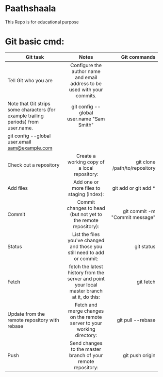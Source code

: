 # Paathshaala

This Repo is for educational purpose

# Git basic cmd:
| Git task	    | Notes         | Git commands |
| ------------- |:-------------:| ------------:|
|Tell Git who you are      | Configure the author name and email address to be used with your commits.
Note that Git strips some characters (for example trailing periods) from user.name. | git config --global user.name "Sam Smith"
git config --global user.email sam@example.com        |
|Check out a repository     | Create a working copy of a local repository:      |   git clone /path/to/repository        |
| Add files | Add one or more files to staging (index):      |  git add <filename> or git add *     |
| Commit      | Commit changes to head (but not yet to the remote repository):      |  git commit -m "Commit message"     |
|Status    | List the files you've changed and those you still need to add or commit:      |   git status    |
| Fetch      | fetch the latest history from the server and point your local master branch at it, do this:      |   git fetch     |
| Update from the remote repository with rebase    | Fetch and merge changes on the remote server to your working directory:      |   git pull --rebase        |
| Push    | Send changes to the master branch of your remote repository:      |   git push origin <branch> |
